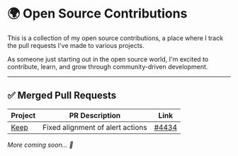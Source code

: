 # 🌍 Open Source Contributions

This is a collection of my open source contributions, a place where I track the pull requests I've made to various projects.

As someone just starting out in the open source world, I'm excited to contribute, learn, and grow through community-driven development.

---

## ✅ Merged Pull Requests

| Project | PR Description | Link |
|--------|----------------|------|
| [Keep](https://github.com/keephq/keep) | Fixed alignment of alert actions | [#4434](https://github.com/keephq/keep/pull/4434) |

*More coming soon... 🚀*
